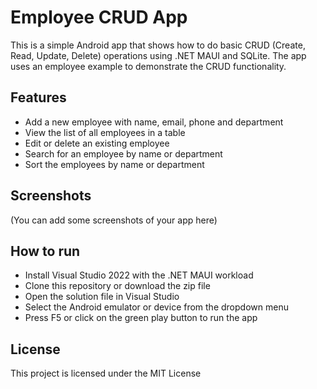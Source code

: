 # Employee CRUD App

This is a simple Android app that shows how to do basic CRUD (Create, Read, Update, Delete) operations using .NET MAUI and SQLite. The app uses an employee example to demonstrate the CRUD functionality.

## Features

- Add a new employee with name, email, phone and department
- View the list of all employees in a table
- Edit or delete an existing employee
- Search for an employee by name or department
- Sort the employees by name or department

## Screenshots

(You can add some screenshots of your app here)

## How to run

- Install Visual Studio 2022 with the .NET MAUI workload
- Clone this repository or download the zip file
- Open the solution file in Visual Studio
- Select the Android emulator or device from the dropdown menu
- Press F5 or click on the green play button to run the app

## License

This project is licensed under the MIT License
